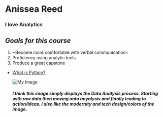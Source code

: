 # Anissea Reed
### I love Analytics
_Goals for this course_
-----------------------
1. ~Become more comfortable with verbal communication~
1. Proficiency using analytic tools
1. Produce a great capstone
   
* [What is Python?](https://www.python.org/doc/essays/blurb/ "What is Python?")

  ![My Image](https://github.com/user-attachments/assets/2afc6a48-1d5c-4adb-93ad-429cb923a13e)

  ##### I think this image simply displays the Data Analysis process. Starting with raw data then moving onto anyalysis and finally leading to action/ideas. I also like the modernity and tech design/colors of the image.

  
  
  
  


